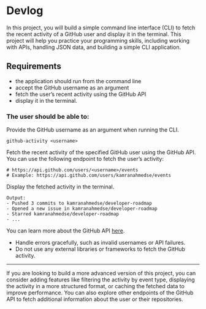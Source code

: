 # Devlog

In this project, you will build a simple command line interface (CLI) to fetch the recent activity of a GitHub user and display it in the terminal. This project will help you practice your programming skills, including working with APIs, handling JSON data, and building a simple CLI application.

## Requirements
- the application should run from the command line
- accept the GitHub username as an argument
- fetch the user’s recent activity using the GitHub API
- display it in the terminal. 

### The user should be able to:

Provide the GitHub username as an argument when running the CLI.
```
github-activity <username>
```
Fetch the recent activity of the specified GitHub user using the GitHub API. You can use the following endpoint to fetch the user’s activity:
```
# https://api.github.com/users/<username>/events
# Example: https://api.github.com/users/kamranahmedse/events
```
Display the fetched activity in the terminal.
```
Output:
- Pushed 3 commits to kamranahmedse/developer-roadmap
- Opened a new issue in kamranahmedse/developer-roadmap
- Starred kamranahmedse/developer-roadmap
- ...
```
  You can learn more about the GitHub API [here](https://docs.github.com/en/rest/activity/events?apiVersion=2022-11-28).
  - Handle errors gracefully, such as invalid usernames or API failures.
  - Do not use any external libraries or frameworks to fetch the GitHub activity.
  ---
If you are looking to build a more advanced version of this project, you can consider adding features like filtering the activity by event type, displaying the activity in a more structured format, or caching the fetched data to improve performance. You can also explore other endpoints of the GitHub API to fetch additional information about the user or their repositories.